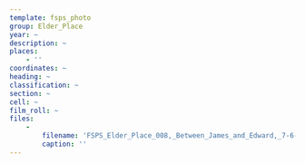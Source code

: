```yaml
---
template: fsps_photo
group: Elder_Place
year: ~
description: ~
places:
    - ''
coordinates: ~
heading: ~
classification: ~
section: ~
cell: ~
film_roll: ~
files:
    -
        filename: 'FSPS_Elder_Place_008,_Between_James_and_Edward,_7-6-J.png'
        caption: ''
---
```

